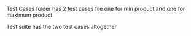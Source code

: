 Test Cases folder has 2 test cases file one for min product and one for maximum product

Test suite has the two test cases altogether
